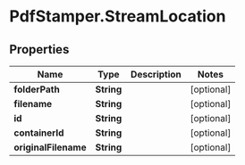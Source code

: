 # PdfStamper.StreamLocation

## Properties
Name | Type | Description | Notes
------------ | ------------- | ------------- | -------------
**folderPath** | **String** |  | [optional] 
**filename** | **String** |  | [optional] 
**id** | **String** |  | [optional] 
**containerId** | **String** |  | [optional] 
**originalFilename** | **String** |  | [optional] 


